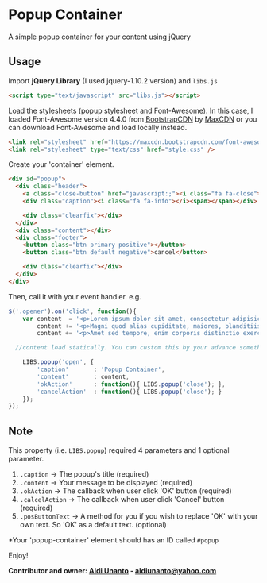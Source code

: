 # Popup Container
A simple popup container for your content using jQuery

Usage
------------

Import **jQuery Library** (I used jquery-1.10.2 version) and `libs.js`
```html
<script type="text/javascript" src="libs.js"></script>
```

Load the stylesheets (popup stylesheet and Font-Awesome). In this case, I loaded Font-Awesome version 4.4.0 from [BootstrapCDN](http://www.bootstrapcdn.com/#fontawesome_tab) by [MaxCDN](http://tracking.maxcdn.com/c/148092/3982/378) or you can download Font-Awesome and load locally instead.
```html
<link rel="stylesheet" href="https://maxcdn.bootstrapcdn.com/font-awesome/4.4.0/css/font-awesome.min.css">
<link rel="stylesheet" type="text/css" href="style.css" />
```

Create your 'container' element.
```html
<div id="popup">
  <div class="header">
    <a class="close-button" href="javascript:;"><i class="fa fa-close"></i></a>
    <div class="caption"><i class="fa fa-info"></i><span></span></div>

    <div class="clearfix"></div>
  </div>
  <div class="content"></div>
  <div class="footer">
    <button class="btn primary positive"></button>
    <button class="btn default negative">cancel</button>

    <div class="clearfix"></div>
  </div>
</div>
```

Then, call it with your event handler. e.g.
```javascript
$('.opener').on('click', function(){
	var content  = '<p>Lorem ipsum dolor sit amet, consectetur adipisicing elit.</p>';
		content += '<p>Magni quod alias cupiditate, maiores, blanditiis recusandae, ipsam explicabo tempora qui aperiam vitae rerum?</p>';
		content += '<p>Amet sed tempore, enim corporis distinctio exercitationem ea.</p>';

  //content load statically. You can custom this by your advance something like load via ajax, etc.

	LIBS.popup('open', {
		'caption'		: 'Popup Container',
		'content'		: content,
		'okAction'		: function(){ LIBS.popup('close'); },
		'cancelAction'	: function(){ LIBS.popup('close'); }
	});
});
```

Note
----------------

This property (i.e. `LIBS.popup`) required 4 parameters and 1 optional parameter.

1. `.caption` -> The popup's title (required)
2. `.content` -> Your message to be displayed (required)
3. `.okAction` -> The callback when user click 'OK' button (required)
4. `.calcelAction` -> The callback when user click 'Cancel' button (required)
5. `.posButtonText` -> A method for you if you wish to replace 'OK' with your own text. So 'OK' as a default text. (optional)

*Your 'popup-container' element should has an ID called `#popup`

Enjoy!

**Contributor and owner: [Aldi Unanto](http://aldiunanto.com) - aldiunanto@yahoo.com**
